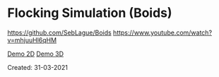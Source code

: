 # Flocking Simulation (Boids)

https://github.com/SebLague/Boids
https://www.youtube.com/watch?v=mhjuuHl6qHM

[Demo 2D](https://hoangtran0410.github.io/p5js-playground/2021/flocking-simulation/2D/)
[Demo 3D](https://hoangtran0410.github.io/p5js-playground/2021/flocking-simulation/3D/)

Created: 31-03-2021
